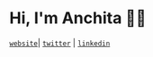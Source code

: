 # Hi, I'm Anchita 👋🏼 

[`website`](https://anchitab.github.io/)| [`twitter`](https://twitter.com/anchita_bora) | [`linkedin`](https://www.linkedin.com/in/anchitabora) 

<!--
**anchitab/anchitab** is a ✨ _special_ ✨ repository because its `README.md` (this file) appears on your GitHub profile.

Here are some ideas to get you started:

- 🔭 I’m currently working on ...
- 🌱 I’m currently learning ...
- 👯 I’m looking to collaborate on ...
- 🤔 I’m looking for help with ...
- 💬 Ask me about ...
- 📫 How to reach me: ...
- 😄 Pronouns: ...
- ⚡ Fun fact: ...
-->
